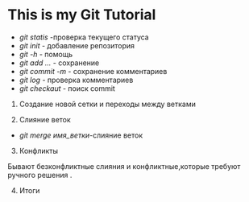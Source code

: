 # This is my Git Tutorial
* *git statis* -проверка текущего статуса
* *git init* - добавление репозитория
* *git -h* - помощь 
* *git add ...* - сохранение 
* *git commit -m* - сохранение комментариев 
* *git log* - проверка комментариев
* *git checkaut* - поиск commit


1. Создание новой сетки и переходы между ветками

2. Слияние веток

* *git merge имя_ветки*-слияние веток 

3. Конфликты

 Бывают безконфликтные слияния и конфликтные,которые требуют ручного решения .

4. Итоги 

